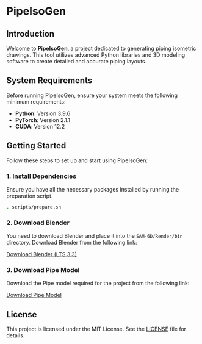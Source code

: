 # PipeIsoGen

## Introduction

Welcome to **PipeIsoGen**, a project dedicated to generating piping isometric drawings. This tool utilizes advanced Python libraries and 3D modeling software to create detailed and accurate piping layouts.

## System Requirements

Before running PipeIsoGen, ensure your system meets the following minimum requirements:

- **Python**: Version 3.9.6
- **PyTorch**: Version 2.1.1
- **CUDA**: Version 12.2

## Getting Started

Follow these steps to set up and start using PipeIsoGen:

### 1. Install Dependencies

Ensure you have all the necessary packages installed by running the preparation script.

```bash
. scripts/prepare.sh
```

### 2. Download Blender

You need to download Blender and place it into the `SAM-6D/Render/bin` directory. Download Blender from the following link:

[Download Blender (LTS 3.3)](https://www.blender.org/download/lts/3-3/)

### 3. Download Pipe Model

Download the Pipe model required for the project from the following link:

[Download Pipe Model](https://drive.google.com/drive/folders/1KhEO_RVhnevogZZs3uMSnFBn0DWuU4DB?usp=sharing)

## License

This project is licensed under the MIT License. See the [LICENSE](LICENSE) file for details.

